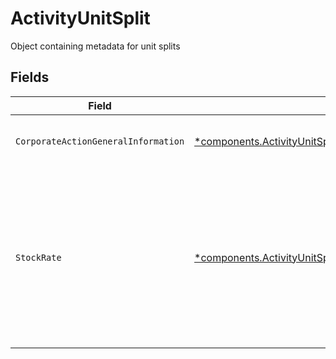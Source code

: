 # ActivityUnitSplit

Object containing metadata for unit splits


## Fields

| Field                                                                                                                                           | Type                                                                                                                                            | Required                                                                                                                                        | Description                                                                                                                                     | Example                                                                                                                                         |
| ----------------------------------------------------------------------------------------------------------------------------------------------- | ----------------------------------------------------------------------------------------------------------------------------------------------- | ----------------------------------------------------------------------------------------------------------------------------------------------- | ----------------------------------------------------------------------------------------------------------------------------------------------- | ----------------------------------------------------------------------------------------------------------------------------------------------- |
| `CorporateActionGeneralInformation`                                                                                                             | [*components.ActivityUnitSplitCorporateActionGeneralInformation](../../models/components/activityunitsplitcorporateactiongeneralinformation.md) | :heavy_minus_sign:                                                                                                                              | Common fields for corporate actions                                                                                                             |                                                                                                                                                 |
| `StockRate`                                                                                                                                     | [*components.ActivityUnitSplitStockRate](../../models/components/activityunitsplitstockrate.md)                                                 | :heavy_minus_sign:                                                                                                                              | The rate (raw value, not a percentage, example: 50% will be .5 in this field) at which shares will be disbursed to the shareholder              | {<br/>"value": "0.25"<br/>}                                                                                                                     |